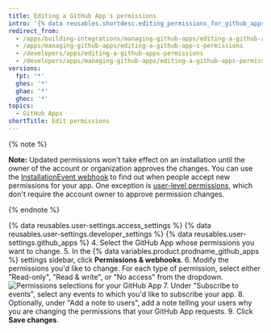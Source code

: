 ```yaml
---
title: Editing a GitHub App's permissions
intro: '{% data reusables.shortdesc.editing_permissions_for_github_apps %}'
redirect_from:
  - /apps/building-integrations/managing-github-apps/editing-a-github-app-s-permissions
  - /apps/managing-github-apps/editing-a-github-app-s-permissions
  - /developers/apps/editing-a-github-apps-permissions
  - /developers/apps/managing-github-apps/editing-a-github-apps-permissions
versions:
  fpt: '*'
  ghes: '*'
  ghae: '*'
  ghec: '*'
topics:
  - GitHub Apps
shortTitle: Edit permissions
---
```

{% note %}

**Note:** Updated permissions won't take effect on an installation until the owner of the account or organization approves the changes. You can use the [InstallationEvent webhook](/webhooks-and-events/webhooks/webhook-events-and-payloads#installation) to find out when people accept new permissions for your app. One exception is [user-level permissions](/apps/creating-github-apps/authenticating-with-a-github-app/identifying-and-authorizing-users-for-github-apps#user-level-permissions), which don't require the account owner to approve permission changes.

{% endnote %}

{% data reusables.user-settings.access_settings %}
{% data reusables.user-settings.developer_settings %}
{% data reusables.user-settings.github_apps %}
4. Select the GitHub App whose permissions you want to change.
5. In the {% data variables.product.prodname_github_apps %} settings sidebar, click **Permissions & webhooks**.
6. Modify the permissions you'd like to change. For each type of permission, select either "Read-only", "Read & write", or "No access" from the dropdown.
![Permissions selections for your GitHub App](/assets/images/github-apps/github_apps_permissions_post2dot13.png)
7. Under "Subscribe to events", select any events to which you'd like to subscribe your app.
8. Optionally, under "Add a note to users", add a note telling your users why you are changing the permissions that your GitHub App requests.
9. Click **Save changes**.
